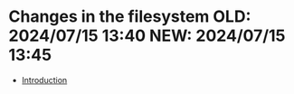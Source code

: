 # Changes in the filesystem OLD: 2024/07/15 13:40 NEW: 2024/07/15 13:45

-   [Introduction](intro.md)


